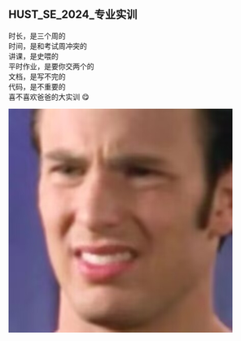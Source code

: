 ## HUST_SE_2024\_专业实训

时长，是三个周的  
时间，是和考试周冲突的  
讲课，是史喂的  
平时作业，是要你交两个的  
文档，是写不完的  
代码，是不重要的  
喜不喜欢爸爸的大实训 😋

![看到专业实训的我 belike: ](./img/shit_face.jpg)
